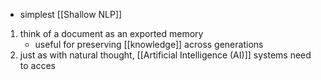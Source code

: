 - simplest [[Shallow NLP]]

1. think of a document as an exported memory
	- useful for preserving [[knowledge]] across generations
2. just as with natural thought, [[Artificial Intelligence (AI)]] systems need to acces